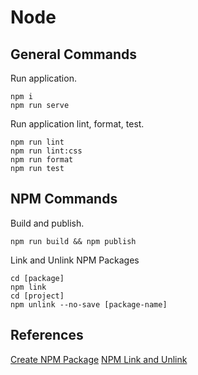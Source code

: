 # Node

## General Commands

Run application.

```
npm i
npm run serve
```

Run application lint, format, test.

```
npm run lint
npm run lint:css
npm run format
npm run test
```

## NPM Commands

Build and publish.

```
npm run build && npm publish
```

Link and Unlink NPM Packages

```
cd [package]
npm link
cd [project]
npm unlink --no-save [package-name]
```

## References

[Create NPM Package](https://www.youtube.com/watch?v=aUX-KXeQcik)
[NPM Link and Unlink](https://dev.to/erinbush/npm-linking-and-unlinking-2h1g)
